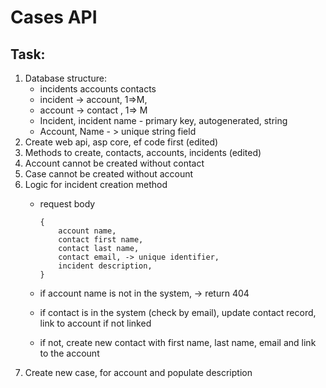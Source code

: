 # Cases API

## Task:
1. Database structure:
   * incidents  accounts  contacts
   * incident -> account, 1=>M,
   * account -> contact , 1=> M
   * Incident,  incident name - primary key, autogenerated, string
   * Account, Name - > unique string field
2. Create web api, asp core, ef code first (edited) 
3. Methods to create, contacts, accounts, incidents (edited) 
4. Account cannot be created without contact
5. Case cannot be created without account
6. Logic for incident creation method
   * request body
  
         {
             account name,
             contact first name,
             contact last name,
             contact email, -> unique identifier,
             incident description,
         }
        
   * if account name is not in the system, -> return 404
   * if contact is in the system (check by email), update contact record, link to account if not linked
   * if not, create new contact with first name, last name, email and link to the account
7. Create new case, for account and populate description
